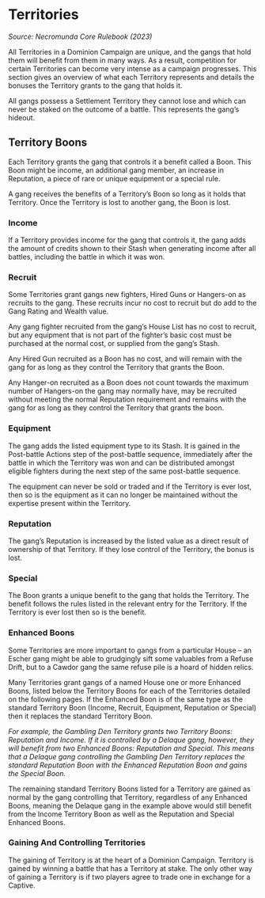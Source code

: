 # Territories
_Source: Necromunda Core Rulebook (2023)_

All Territories in a Dominion Campaign are unique, and the gangs that hold them will benefit from them in many ways. As a result, competition for certain Territories can become very intense as a campaign progresses. This section gives an overview of what each Territory represents and details the bonuses the Territory grants to the gang that holds it.

All gangs possess a Settlement Territory they cannot lose and which can never be staked on the outcome of a battle. This represents the gang’s hideout.

Territory Boons[​](#territory-boons "Direct link to Territory Boons")
---------------------------------------------------------------------

Each Territory grants the gang that controls it a benefit called a Boon. This Boon might be income, an additional gang member, an increase in Reputation, a piece of rare or unique equipment or a special rule.

A gang receives the benefits of a Territory’s Boon so long as it holds that Territory. Once the Territory is lost to another gang, the Boon is lost.

### Income[​](#income "Direct link to Income")

If a Territory provides income for the gang that controls it, the gang adds the amount of credits shown to their Stash when generating income after all battles, including the battle in which it was won.

### Recruit[​](#recruit "Direct link to Recruit")

Some Territories grant gangs new fighters, Hired Guns or Hangers-on as recruits to the gang. These recruits incur no cost to recruit but do add to the Gang Rating and Wealth value.

Any gang fighter recruited from the gang’s House List has no cost to recruit, but any equipment that is not part of the fighter’s basic cost must be purchased at the normal cost, or supplied from the gang’s Stash.

Any Hired Gun recruited as a Boon has no cost, and will remain with the gang for as long as they control the Territory that grants the Boon.

Any Hanger-on recruited as a Boon does not count towards the maximum number of Hangers-on the gang may normally have, may be recruited without meeting the normal Reputation requirement and remains with the gang for as long as they control the Territory that grants the boon.

### Equipment[​](#equipment "Direct link to Equipment")

The gang adds the listed equipment type to its Stash. It is gained in the Post-battle Actions step of the post-battle sequence, immediately after the battle in which the Territory was won and can be distributed amongst eligible fighters during the next step of the same post-battle sequence.

The equipment can never be sold or traded and if the Territory is ever lost, then so is the equipment as it can no longer be maintained without the expertise present within the Territory.

### Reputation[​](#reputation "Direct link to Reputation")

The gang’s Reputation is increased by the listed value as a direct result of ownership of that Territory. If they lose control of the Territory, the bonus is lost.

### Special[​](#special "Direct link to Special")

The Boon grants a unique benefit to the gang that holds the Territory. The benefit follows the rules listed in the relevant entry for the Territory. If the Territory is ever lost then so is the benefit.

### Enhanced Boons[​](#enhanced-boons "Direct link to Enhanced Boons")

Some Territories are more important to gangs from a particular House – an Escher gang might be able to grudgingly sift some valuables from a Refuse Drift, but to a Cawdor gang the same refuse pile is a hoard of hidden relics.

Many Territories grant gangs of a named House one or more Enhanced Boons, listed below the Territory Boons for each of the Territories detailed on the following pages. If the Enhanced Boon is of the same type as the standard Territory Boon (Income, Recruit, Equipment, Reputation or Special) then it replaces the standard Territory Boon.

_For example, the Gambling Den Territory grants two Territory Boons: Reputation and Income. If it is controlled by a Delaque gang, however, they will benefit from two Enhanced Boons: Reputation and Special. This means that a Delaque gang controlling the Gambling Den Territory replaces the standard Reputation Boon with the Enhanced Reputation Boon and gains the Special Boon._

The remaining standard Territory Boons listed for a Territory are gained as normal by the gang controlling that Territory, regardless of any Enhanced Boons, meaning the Delaque gang in the example above would still benefit from the Income Territory Boon as well as the Reputation and Special Enhanced Boons.

### Gaining And Controlling Territories[​](#gaining-and-controlling-territories "Direct link to Gaining And Controlling Territories")

The gaining of Territory is at the heart of a Dominion Campaign. Territory is gained by winning a battle that has a Territory at stake. The only other way of gaining a Territory is if two players agree to trade one in exchange for a Captive.
